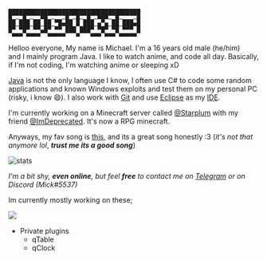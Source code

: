 
```
█████████████████████████████████████
█▄─▄█▄─▄▄▀█▄─▄▄─█▄─█─▄█▄─▀█▀─▄█─▄▄▄─█
██─███─██─██─▄█▀██▄▀▄███─█▄█─██─███▀█
▀▄▄▄▀▄▄▄▄▀▀▄▄▄▄▄▀▀▀▄▀▀▀▄▄▄▀▄▄▄▀▄▄▄▄▄▀
```

Helloo everyone, My name is Michael. I'm a 16 years old male (he/him)  
and I mainly program Java. I like to watch anime, and code all day.
Basically, if I'm not coding, I'm watching anime or sleeping xD

[Java](https://java.com) is not the only language I know, I often use C# to code some random applications
and known Windows exploits and test them on my personal PC (risky, i know 😄). I also
work with [Git](https://git-scm.com/) and use [Eclipse](https://www.eclipse.org/) as my [IDE](https://en.wikipedia.org/wiki/Integrated_development_environment).

I'm currently working on a Minecraft server called [@Starplum](https://github.com/Starplum) with my
friend [@ImDeprecated](https://github.com/ImDeprecated). It's now a RPG minecraft. 

Anyways, my fav song is [this](https://youtu.be/0opZqh_TprM), and its a great song honestly :3 (*it's not that anymore lol*, ***trust me its a good song***)


![stats](https://github-readme-stats.vercel.app/api?username=idevmc&show_icons=true&hide_border=true) <br/>

*I'm a bit shy, **even online**, but feel **free** to contact me on [Telegram](https://t.me/impdevmc) or on Discord (Mick#5537)*

Im currently mostly working on these;

<a href="https://github.com/iDevMC/Modules">
  <img align="left" src="https://github-readme-stats.vercel.app/api/pin/?username=idevmc&repo=Modules" />
</a>

<br>

* Private plugins
  - qTable
  - qClock
